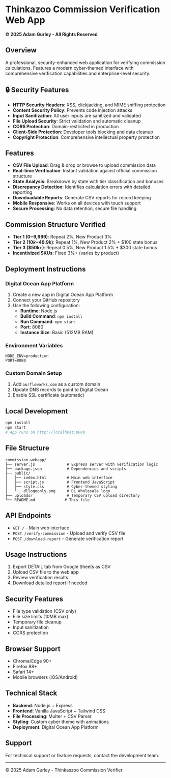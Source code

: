 # Thinkazoo Commission Verification Web App
**© 2025 Adam Gurley - All Rights Reserved**

## Overview
A professional, security-enhanced web application for verifying commission calculations. Features a modern cyber-themed interface with comprehensive verification capabilities and enterprise-level security.

## 🔒 Security Features
- **HTTP Security Headers**: XSS, clickjacking, and MIME sniffing protection
- **Content Security Policy**: Prevents code injection attacks
- **Input Sanitization**: All user inputs are sanitized and validated
- **File Upload Security**: Strict validation and automatic cleanup
- **CORS Protection**: Domain-restricted in production
- **Client-Side Protection**: Developer tools blocking and data cleanup
- **Copyright Protection**: Comprehensive intellectual property protection

## Features
- **CSV File Upload**: Drag & drop or browse to upload commission data
- **Real-time Verification**: Instant validation against official commission structure
- **State Analysis**: Breakdown by state with tier classification and bonuses
- **Discrepancy Detection**: Identifies calculation errors with detailed reporting
- **Downloadable Reports**: Generate CSV reports for record keeping
- **Mobile Responsive**: Works on all devices with touch support
- **Secure Processing**: No data retention, secure file handling

## Commission Structure Verified
- **Tier 1 ($0-$9,999)**: Repeat 2%, New Product 3%
- **Tier 2 ($10k-$49.9k)**: Repeat 1%, New Product 2% + $100 state bonus
- **Tier 3 ($50k+)**: Repeat 0.5%, New Product 1.5% + $300 state bonus
- **Incentivized SKUs**: Fixed 3%+ (varies by product)

## Deployment Instructions

### Digital Ocean App Platform
1. Create a new app in Digital Ocean App Platform
2. Connect your GitHub repository
3. Use the following configuration:
   - **Runtime**: Node.js
   - **Build Command**: `npm install`
   - **Run Command**: `npm start`
   - **Port**: 8080
   - **Instance Size**: Basic (512MB RAM)

### Environment Variables
```
NODE_ENV=production
PORT=8080
```

### Custom Domain Setup
1. Add `ourfloworks.com` as a custom domain
2. Update DNS records to point to Digital Ocean
3. Enable SSL certificate (automatic)

## Local Development
```bash
npm install
npm start
# App runs on http://localhost:8080
```

## File Structure
```
commission-webapp/
├── server.js              # Express server with verification logic
├── package.json           # Dependencies and scripts
├── public/
│   ├── index.html         # Main web interface
│   ├── script.js          # Frontend JavaScript
│   ├── style.css          # Cyber-themed styling
│   └── dllogoonly.png     # DL Wholesale logo
├── uploads/               # Temporary CSV upload directory
└── README.md             # This file
```

## API Endpoints
- `GET /` - Main web interface
- `POST /verify-commission` - Upload and verify CSV file
- `POST /download-report` - Generate verification report

## Usage Instructions
1. Export DETAIL tab from Google Sheets as CSV
2. Upload CSV file to the web app
3. Review verification results
4. Download detailed report if needed

## Security Features
- File type validation (CSV only)
- File size limits (10MB max)
- Temporary file cleanup
- Input sanitization
- CORS protection

## Browser Support
- Chrome/Edge 90+
- Firefox 88+
- Safari 14+
- Mobile browsers (iOS/Android)

## Technical Stack
- **Backend**: Node.js + Express
- **Frontend**: Vanilla JavaScript + Tailwind CSS
- **File Processing**: Multer + CSV Parser
- **Styling**: Custom cyber theme with animations
- **Deployment**: Digital Ocean App Platform

## Support
For technical support or feature requests, contact the development team.

---
© 2025 Adam Gurley - Thinkaszoo Commission Verifier

